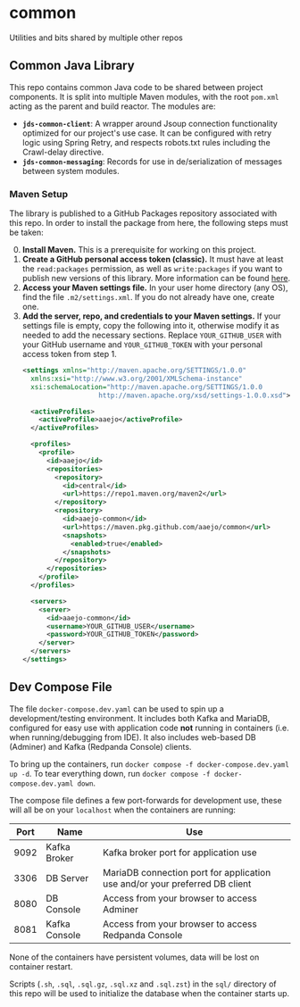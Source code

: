 # common
Utilities and bits shared by multiple other repos

## Common Java Library

This repo contains common Java code to be shared between project components. It is split into multiple Maven modules, with the root `pom.xml` acting as the parent and build reactor. The modules are:

- **`jds-common-client`**: A wrapper around Jsoup connection functionality optimized for our project's use case. It can be configured with retry logic using Spring Retry, and respects robots.txt rules including the Crawl-delay directive.
- **`jds-common-messaging`**: Records for use in de/serialization of messages between system modules.

### Maven Setup

The library is published to a GitHub Packages repository associated with this repo. In order to install the package from here, the following steps must be taken:  

0. **Install Maven.** This is a prerequisite for working on this project.  
1. **Create a GitHub personal access token (classic).** It must have at least the `read:packages` permission, as well as `write:packages` if you want to publish new versions of this library. More information can be found [here](https://docs.github.com/en/authentication/keeping-your-account-and-data-secure/creating-a-personal-access-token).  
2. **Access your Maven settings file.** In your user home directory (any OS), find the file `.m2/settings.xml`. If you do not already have one, create one.  
3. **Add the server, repo, and credentials to your Maven settings.** If your settings file is empty, copy the following into it, otherwise modify it as needed to add the necessary sections. Replace `YOUR_GITHUB_USER` with your GitHub username and `YOUR_GITHUB_TOKEN` with your personal access token from step 1.  
   ```xml
   <settings xmlns="http://maven.apache.org/SETTINGS/1.0.0"
     xmlns:xsi="http://www.w3.org/2001/XMLSchema-instance"
     xsi:schemaLocation="http://maven.apache.org/SETTINGS/1.0.0
                      http://maven.apache.org/xsd/settings-1.0.0.xsd">

     <activeProfiles>
       <activeProfile>aaejo</activeProfile>
     </activeProfiles>

     <profiles>
       <profile>
         <id>aaejo</id>
         <repositories>
           <repository>
             <id>central</id>
             <url>https://repo1.maven.org/maven2</url>
           </repository>
           <repository>
             <id>aaejo-common</id>
             <url>https://maven.pkg.github.com/aaejo/common</url>
             <snapshots>
               <enabled>true</enabled>
             </snapshots>
           </repository>
         </repositories>
       </profile>
     </profiles>

     <servers>
       <server>
         <id>aaejo-common</id>
         <username>YOUR_GITHUB_USER</username>
         <password>YOUR_GITHUB_TOKEN</password>
       </server>
     </servers>
   </settings>
   ```

## Dev Compose File

The file `docker-compose.dev.yaml` can be used to spin up a development/testing environment. It includes both Kafka and MariaDB, configured for easy use with application code **not** running in containers (i.e. when running/debugging from IDE). It also includes web-based DB (Adminer) and Kafka (Redpanda Console) clients.  

To bring up the containers, run `docker compose -f docker-compose.dev.yaml up -d`. To tear everything down, run `docker compose -f docker-compose.dev.yaml down`.  

The compose file defines a few port-forwards for development use, these will all be on your `localhost` when the containers are running:

| Port | Name          | Use                                                                         |
| ---- | ------------- | --------------------------------------------------------------------------- |
| 9092 | Kafka Broker  | Kafka broker port for application use                                       |
| 3306 | DB Server     | MariaDB connection port for application use and/or your preferred DB client |
| 8080 | DB Console    | Access from your browser to access Adminer                                  |
| 8081 | Kafka Console | Access from your browser to access Redpanda Console                         |

None of the containers have persistent volumes, data will be lost on container restart.  

Scripts (`.sh`, `.sql`, `.sql.gz`, `.sql.xz` and `.sql.zst`) in the `sql/` directory of this repo will be used to initialize the database when the container starts up.  

